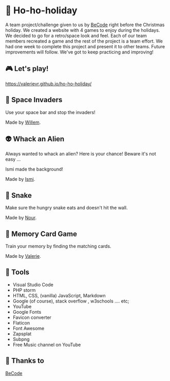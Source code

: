 # :christmas_tree: Ho-ho-holiday
A team project/challenge given to us by [BeCode](https://github.com/becodeorg) right before the Christmas holiday. We created a website with 4 games to enjoy during the holidays. We decided to go for a retro/space look and feel. Each of our team members recreated a game and the rest of the project is a team effort. We had one week to complete this project and present it to other teams. Future improvements will follow. We've got to keep practicing and improving!

## :video_game: Let's play!
https://valerievr.github.io/ho-ho-holiday/

## :rocket: Space Invaders
Use your space bar and stop the invaders!

Made by [Willem](https://github.com/WillemDT369).

## :alien: Whack an Alien
Always wanted to whack an alien? Here is your chance! Beware it's not easy ...

Ismi made the background!

Made by [Ismi](https://github.com/180485).

## :snake: Snake
Make sure the hungry snake eats and doesn't hit the wall.

Made by [Nour](https://github.com/khiati-nour).

## :link: Memory Card Game
Train your memory by finding the matching cards.

Made by [Valerie](https://github.com/ValerieVR).

## :wrench: Tools
- Visual Studio Code
- PHP storm
- HTML, CSS, (vanilla) JavaScript, Markdown
- Google (of course), stack overflow , w3schools .... etc;
- YouTube
- Google Fonts
- Favicon converter
- Flaticon
- Font Awesome
- Zapsplat
- Subpng
- Free Music channel on YouTube

## :pray: Thanks to
[BeCode](https://github.com/becodeorg)

